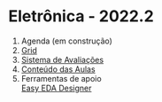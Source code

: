 # Eletrônica - 2022.2

1. Agenda (em construção)
2. [Grid](eletronica/Grid_Eletronica.md)
3. [Sistema de Avaliações](/./avaliacoes.md)
4. [Conteúdo das Aulas](eletronica_aulas.md)
5. Ferramentas de apoio  
  [Easy EDA Designer](https://easyeda.com/pt)
